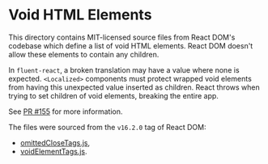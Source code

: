 # Void HTML Elements

This directory contains MIT-licensed source files from React DOM's codebase
which define a list of void HTML elements. React DOM doesn't allow these
elements to contain any children.

In `fluent-react`, a broken translation may have a value where none is
expected. `<Localized>` components must protect wrapped void elements from
having this unexpected value inserted as children. React throws when trying
to set children of void elements, breaking the entire app.

See [PR #155](https://github.com/projectfluent/fluent.js/pull/155) for more
information.

The files were sourced from the `v16.2.0` tag of React DOM:

- [omittedCloseTags.js](https://github.com/facebook/react/blob/v16.2.0/packages/react-dom/src/shared/omittedCloseTags.js),
- [voidElementTags.js](https://github.com/facebook/react/blob/v16.2.0/packages/react-dom/src/shared/voidElementTags.js).

